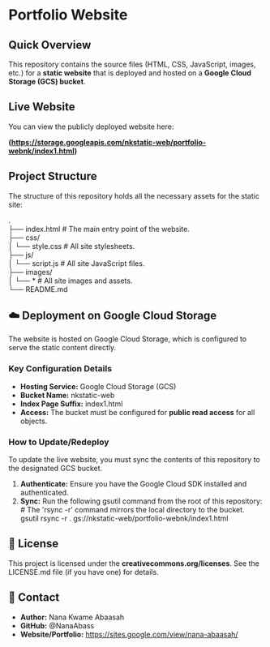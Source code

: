 # **Portfolio Website**

## **Quick Overview**

This repository contains the source files (HTML, CSS, JavaScript, images, etc.) for a **static website** that is deployed and hosted on a **Google Cloud Storage (GCS) bucket**.

## **Live Website**

You can view the publicly deployed website here:

**(https://storage.googleapis.com/nkstatic-web/portfolio-webnk/index1.html)**

## **Project Structure**

The structure of this repository holds all the necessary assets for the static site:

.  
├── index.html          \# The main entry point of the website.   
├── css/  
│   └── style.css       \# All site stylesheets.  
├── js/  
│   └── script.js       \# All site JavaScript files.  
├── images/  
│   └── \* \# All site images and assets.  
└── README.md

## **☁️ Deployment on Google Cloud Storage**

The website is hosted on Google Cloud Storage, which is configured to serve the static content directly.

### **Key Configuration Details**

* **Hosting Service:** Google Cloud Storage (GCS)  
* **Bucket Name:** nkstatic-web  
* **Index Page Suffix:** index1.html  
* **Access:** The bucket must be configured for **public read access** for all objects.

### **How to Update/Redeploy**

To update the live website, you must sync the contents of this repository to the designated GCS bucket.

1. **Authenticate:** Ensure you have the Google Cloud SDK installed and authenticated.  
2. **Sync:** Run the following gsutil command from the root of this repository:  
   \# The 'rsync \-r' command mirrors the local directory to the bucket.  
   gsutil rsync \-r . gs://nkstatic-web/portfolio-webnk/index1.html 


## **📝 License**

This project is licensed under the **creativecommons.org/licenses**. See the LICENSE.md file (if you have one) for details.

## **📧 Contact**

* **Author:** Nana Kwame Abaasah  
* **GitHub:** @NanaAbass 
* **Website/Portfolio:** https://sites.google.com/view/nana-abaasah/
